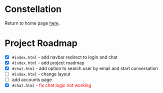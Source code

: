 ---
---

# Constellation
Return to home page [here](https://constellationnetworking.github.io/).

# Project Roadmap

- [x] `#index.html` - add navbar redirect to login and chat
- [x] `#index.html` - add project roadmap
- [x] `#chat.html` - add option to search user by email and start conversation
- [ ] `#index.html` - change layout
- [ ] add accounts page
- [x] `#chat.html` - <span style="color:red;">fix chat logic not working</span>